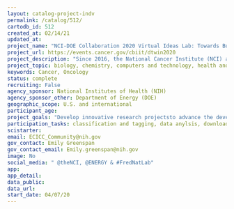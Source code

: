 ```yaml
---
layout: catalog-project-indv
permalink: /catalog/512/
cartodb_id: 512
created_at: 02/14/21
updated_at: 
project_name: "NCI-DOE Collaboration 2020 Virtual Ideas Lab: Towards Building a Cancer Patient Digital Twin"
project_url: https://events.cancer.gov/cbiit/dtwin2020   
project_description: "Since 2016, the National Cancer Institute (NCI) and the U.S. Department of Energy (DOE) have been collaborating in the Joint Design of Advanced Computing Solutions for Cancer (JDACS4C) program to simultaneously accelerate advances in predictive oncology and scientific computing. A multidisciplinary community arose from that collaboration and identified aspirational cancer challenges that require shared efforts across cancer research, artificial intelligence, and advanced computing technologies. Digital twin technology is one of those challenges. In July 2020, 30 multidisciplinary scientists participated in a five-day interactive event, the NCI-DOE Collaboration Virtual Ideas Lab: Toward Building a Cancer Patient Digital Twin. They formed new collaborations and created innovative research projects focusing on a digital twin component that, within the next 2-3 years, will advance the development of a model of an individual cancer patient. Six multidisciplinary mentors from government, academia, and industry advised the project teams. Over 130 scientists applied. Participants were selected to create a balance of diverse expertise, career-level and demographics. A digital twin is a computer replica of the systems and processes needed to run simulations without disrupting or harming the real-world object.   A digital twin would be a real-life replica of the human body able to show outcomes in the present and future. A cancer patient's digital twin (aka, avatar or virtual patient) could be used as a holistic computer-based model to enable personalized medicine, support  cancer research, pre-clinical development, clinical trials, aid diagnosis and support running treatment simulations. The research projects have the potential to lead to disease- and intervention-specific models and simulations, using mathematical, active learning and ensemble model approaches."
project_topic: biology, chemistry, computers and technology, health and medicine, physics
keywords: Cancer, Oncology
status: complete
recruiting: False
agency_sponsor: National Institutes of Health (NIH)
agency_sponsor_other: Department of Energy (DOE)
geographic_scope: U.S. and international
participant_age: 
project_goals: "Develop innovative research projectsto advance the development of a model of an individual cancer patient and lead to disease and intervention-specific models and simulations."
participation_tasks: classification and tagging, data anylsis, download software for distributed computer projects, learning, measurement, observation, problem solving
scistarter: 
email: ECICC_Community@nih.gov
gov_contact: Emily Greenspan  
gov_contact_email: Emily.greenspan@nih.gov
image: No
social_media: " @theNCI, @ENERGY & #FredNatLab"
app: 
app_detail: 
data_public: 
data_url: 
start_date: 04/07/20
---
```

